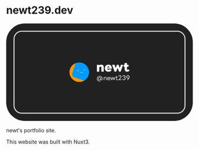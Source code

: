 # newt239.dev

<a href="https://newt239.dev" target="_blank">
  <img
    src="https://raw.githubusercontent.com/newt239/newt239.dev/master/public/og-image.webp"
    alt="thumbnail of my portfolio site"
    style="border-radius: 50px"
  />
</a>

newt's portfolio site.

This website was built with Nuxt3.
